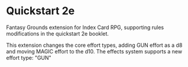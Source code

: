 # Quickstart 2e
Fantasy Grounds extension for Index Card RPG, supporting rules modifications in the quickstart 2e booklet.

This extension changes the core effort types, adding GUN effort as a d8 and moving MAGIC effort to the d10. The effects system supports a new effort type: "GUN"
